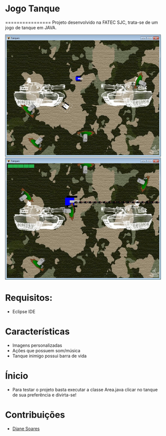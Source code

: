 # Jogo Tanque
================
Projeto desenvolvido na FATEC SJC, trata-se de um jogo de tanque em JAVA.

![alt tag](https://github.com/karenyov/JogoTanque/blob/master/img-project/arena.jpg)
![alt tag](https://github.com/karenyov/JogoTanque/blob/master/img-project/chefao.jpg)

# Requisitos:
* Eclipse IDE

# Características
* Imagens personalizadas
* Ações que possuem som/música
* Tanque inimigo possui barra de vida

# Ínicio
* Para testar o projeto basta executar a classe Area.java clicar no tanque de sua preferência e divirta-se!

# Contribuições
* [Diane Soares](https://github.com/DianeSoares)